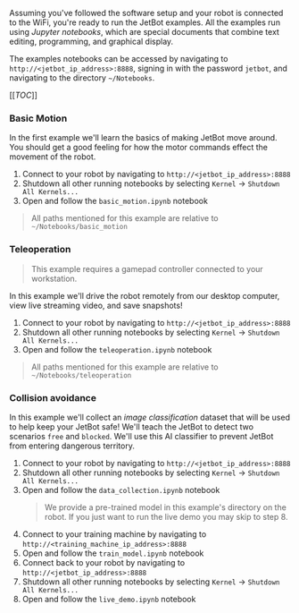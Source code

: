 Assuming you've followed the software setup and your robot is connected to the WiFi, you're
ready to run the JetBot examples.  All the examples run using *Jupyter notebooks*, which are
special documents that combine text editing, programming, and graphical display.

The examples notebooks can be accessed by navigating to ``http://<jetbot_ip_address>:8888``,
signing in with the password ``jetbot``, and navigating to the directory ``~/Notebooks``.

[[_TOC_]]

### Basic Motion

In the first example we'll learn the basics of making JetBot move around.  You should get a good feeling
for how the motor commands effect the movement of the robot.

1. Connect to your robot by navigating to ``http://<jetbot_ip_address>:8888``
2. Shutdown all other running notebooks by selecting ``Kernel`` -> ``Shutdown All Kernels...``
3. Open and follow the ``basic_motion.ipynb`` notebook

> All paths mentioned for this example are relative to ``~/Notebooks/basic_motion``

### Teleoperation

> This example requires a gamepad controller connected to your workstation.

In this example we'll drive the robot remotely from our desktop computer, view live streaming video, and save snapshots!

1. Connect to your robot by navigating to ``http://<jetbot_ip_address>:8888``
2. Shutdown all other running notebooks by selecting ``Kernel`` -> ``Shutdown All Kernels...``
3. Open and follow the ``teleoperation.ipynb`` notebook

> All paths mentioned for this example are relative to ``~/Notebooks/teleoperation``

### Collision avoidance

In this example we'll collect an *image classification* dataset that will be used to help keep
your JetBot safe!  We'll teach the JetBot to detect two scenarios ``free`` and ``blocked``.  We'll use this AI classifier to prevent JetBot from entering dangerous territory.

1. Connect to your robot by navigating to ``http://<jetbot_ip_address>:8888``
2. Shutdown all other running notebooks by selecting ``Kernel`` -> ``Shutdown All Kernels...``
3. Open and follow the ``data_collection.ipynb`` notebook
    > We provide a pre-trained model in this example's directory on the robot.  If you just want to run the live demo you may skip to step 8.
4. Connect to your training machine by navigating to ``http://<training_machine_ip_address>:8888``
5. Open and follow the ``train_model.ipynb`` notebook
6. Connect back to your robot by navigating to ``http://<jetbot_ip_address>:8888``
7. Shutdown all other running notebooks by selecting ``Kernel`` -> ``Shutdown All Kernels...``
8. Open and follow the ``live_demo.ipynb`` notebook

<!--
### Example 4 - AI Lego city road following

In this demo you'll teach JetBot how to autonomously follow a road!  You'll use the same technique we used for collision avoidance, but we'll use three classes this time ``left``, ``forward``, ``right``.  Our training method is slightly modified to make the transition between classes a bit smoother too, which will help our robot drive smoothly.

We want to teach the robot to follow the road through all turns, and go forward through all intersections, so when labeling the data follow this guideline

1.  Should the robot turn left now to stay on track? Hit left.
2.  Should the robot turn right now to stay on track?  Hit right.
3.  Should the robot go forward now to stay on track?  Hit forward.


By now, we think you're pretty familiar with Jupyter notebooks, and operating the JetBot and your GPU training machine.  We'll leave you to explore these notebooks, they're found under ``Notebooks/lego_city/road_following``
-->